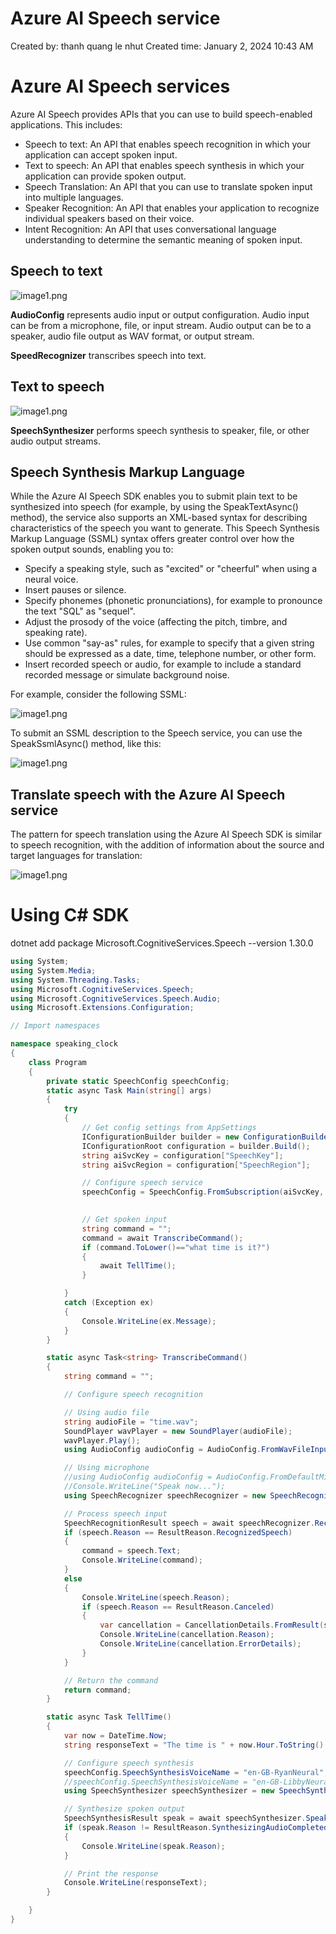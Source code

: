 # Azure AI Speech service

Created by: thanh quang le nhut
Created time: January 2, 2024 10:43 AM

# Azure AI Speech services

Azure AI Speech provides APIs that you can use to build speech-enabled applications. This includes:

- Speech to text: An API that enables speech recognition in which your application can accept spoken input.
- Text to speech: An API that enables speech synthesis in which your application can provide spoken output.
- Speech Translation: An API that you can use to translate spoken input into multiple languages.
- Speaker Recognition: An API that enables your application to recognize individual speakers based on their voice.
- Intent Recognition: An API that uses conversational language understanding to determine the semantic meaning of spoken input.

## Speech to text

![image1.png](img/speech/image1.png)

**AudioConfig** represents audio input or output configuration. Audio input can be from a microphone, file, or input stream. Audio output can be to a speaker, audio file output as WAV format, or output stream.

**SpeedRecognizer** transcribes speech into text.

## Text to speech

![image1.png](img/speech/image2.png)

**SpeechSynthesizer** performs speech synthesis to speaker, file, or other audio output streams.

## Speech Synthesis Markup Language

While the Azure AI Speech SDK enables you to submit plain text to be synthesized into speech (for example, by using the SpeakTextAsync() method), the service also supports an XML-based syntax for describing characteristics of the speech you want to generate. This Speech Synthesis Markup Language (SSML) syntax offers greater control over how the spoken output sounds, enabling you to:

- Specify a speaking style, such as "excited" or "cheerful" when using a neural voice.
- Insert pauses or silence.
- Specify phonemes (phonetic pronunciations), for example to pronounce the text "SQL" as "sequel".
- Adjust the prosody of the voice (affecting the pitch, timbre, and speaking rate).
- Use common "say-as" rules, for example to specify that a given string should be expressed as a date, time, telephone number, or other form.
- Insert recorded speech or audio, for example to include a standard recorded message or simulate background noise.

For example, consider the following SSML:

![image1.png](img/speech/image3.png)

To submit an SSML description to the Speech service, you can use the SpeakSsmlAsync() method, like this:

![image1.png](img/speech/image4.png)

## Translate speech with the Azure AI Speech service

The pattern for speech translation using the Azure AI Speech SDK is similar to speech recognition, with the addition of information about the source and target languages for translation:

![image1.png](img/speech/image5.png)

# Using C# SDK

dotnet add package Microsoft.CognitiveServices.Speech --version 1.30.0

```C#
using System;
using System.Media;
using System.Threading.Tasks;
using Microsoft.CognitiveServices.Speech;
using Microsoft.CognitiveServices.Speech.Audio;
using Microsoft.Extensions.Configuration;

// Import namespaces

namespace speaking_clock
{
    class Program
    {
        private static SpeechConfig speechConfig;
        static async Task Main(string[] args)
        {
            try
            {
                // Get config settings from AppSettings
                IConfigurationBuilder builder = new ConfigurationBuilder().AddJsonFile("appsettings.json");
                IConfigurationRoot configuration = builder.Build();
                string aiSvcKey = configuration["SpeechKey"];
                string aiSvcRegion = configuration["SpeechRegion"];

                // Configure speech service
                speechConfig = SpeechConfig.FromSubscription(aiSvcKey, aiSvcRegion);
                

                // Get spoken input
                string command = "";
                command = await TranscribeCommand();
                if (command.ToLower()=="what time is it?")
                {
                    await TellTime();
                }

            }
            catch (Exception ex)
            {
                Console.WriteLine(ex.Message);
            }
        }

        static async Task<string> TranscribeCommand()
        {
            string command = "";

            // Configure speech recognition

            // Using audio file
            string audioFile = "time.wav";
            SoundPlayer wavPlayer = new SoundPlayer(audioFile);
            wavPlayer.Play();
            using AudioConfig audioConfig = AudioConfig.FromWavFileInput(audioFile);

            // Using microphone
            //using AudioConfig audioConfig = AudioConfig.FromDefaultMicrophoneInput();
            //Console.WriteLine("Speak now...");
            using SpeechRecognizer speechRecognizer = new SpeechRecognizer(speechConfig, audioConfig);

            // Process speech input
            SpeechRecognitionResult speech = await speechRecognizer.RecognizeOnceAsync();
            if (speech.Reason == ResultReason.RecognizedSpeech)
            {
                command = speech.Text;
                Console.WriteLine(command);
            }
            else
            {
                Console.WriteLine(speech.Reason);
                if (speech.Reason == ResultReason.Canceled)
                {
                    var cancellation = CancellationDetails.FromResult(speech);
                    Console.WriteLine(cancellation.Reason);
                    Console.WriteLine(cancellation.ErrorDetails);
                }
            }

            // Return the command
            return command;
        }

        static async Task TellTime()
        {
            var now = DateTime.Now;
            string responseText = "The time is " + now.Hour.ToString() + ":" + now.Minute.ToString("D2");

            // Configure speech synthesis
            speechConfig.SpeechSynthesisVoiceName = "en-GB-RyanNeural";
            //speechConfig.SpeechSynthesisVoiceName = "en-GB-LibbyNeural"; 
            using SpeechSynthesizer speechSynthesizer = new SpeechSynthesizer(speechConfig);

            // Synthesize spoken output
            SpeechSynthesisResult speak = await speechSynthesizer.SpeakTextAsync(responseText);
            if (speak.Reason != ResultReason.SynthesizingAudioCompleted)
            {
                Console.WriteLine(speak.Reason);
            }

            // Print the response
            Console.WriteLine(responseText);
        }

    }
}
```